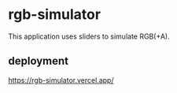# rgb-simulator
This application uses sliders to simulate RGB(+A).

## deployment
https://rgb-simulator.vercel.app/
